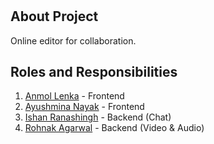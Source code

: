 # <Hack-Team>

## About Project
Online editor for collaboration.

## Roles and Responsibilities
1. [Anmol Lenka](https://github.com/Anmollenka) - Frontend
2. [Ayushmina Nayak](https://github.com/Ayushmina-20) - Frontend
3. [Ishan Ranashingh](https://github.com/truthfool) - Backend (Chat)
4. [Rohnak Agarwal](https://github.com/rrkas) - Backend (Video & Audio)

